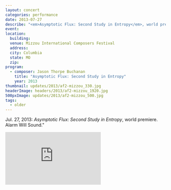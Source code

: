```yaml
---
layout: concert
categories: performance
date: 2013-07-27
describe: "<em>Asymptotic Flux: Second Study in Entropy</em>, world premiere. Alarm Will Sound."
event:
location:
  building:
  venue: Mizzou International Composers Festival
  address:
  city: Columbia
  state: MO
  zip:
program:
  - composer: Jason Thorpe Buchanan
    title: "Asymptotic Flux: Second Study in Entropy"
    year: 2013
thumbnail: updates/2013/af2-mizzou_330.jpg
headerImage: headers/2013/af2-mizzou_1920.jpg
500pxImage: updates/2013/af2-mizzou_500.jpg
tags:
  - older
---
```


Jul. 27, 2013: <em>Asymptotic Flux: Second Study in Entropy</em>, world premiere. Alarm Will Sound."

<section class="score-vid-header module-bg-dark" background-color="#051f4a">
<div class="row full-width" width="100%">
    <div class="col-12 nopadding"><iframe class="embed-responsive-item" height="165vh" src="https://player.vimeo.com/video/109624253" frameborder="0" allowfullscreen></iframe></div><br>
</div></section>
